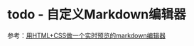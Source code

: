 
# todo - 自定义Markdown编辑器

参考：[用HTML+CSS做一个实时预览的markdown编辑器](http://www.php.cn/div-tutorial-387719.html)